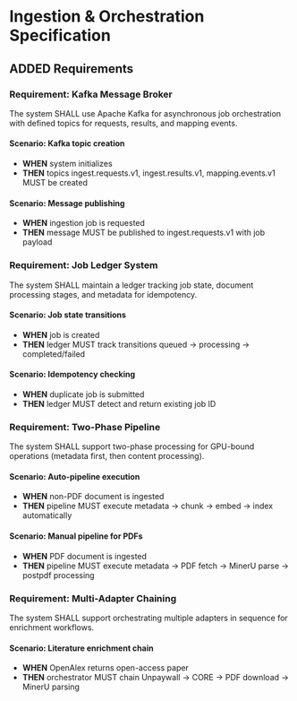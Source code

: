 # Ingestion & Orchestration Specification

## ADDED Requirements

### Requirement: Kafka Message Broker

The system SHALL use Apache Kafka for asynchronous job orchestration with defined topics for requests, results, and mapping events.

#### Scenario: Kafka topic creation

- **WHEN** system initializes
- **THEN** topics ingest.requests.v1, ingest.results.v1, mapping.events.v1 MUST be created

#### Scenario: Message publishing

- **WHEN** ingestion job is requested
- **THEN** message MUST be published to ingest.requests.v1 with job payload

### Requirement: Job Ledger System

The system SHALL maintain a ledger tracking job state, document processing stages, and metadata for idempotency.

#### Scenario: Job state transitions

- **WHEN** job is created
- **THEN** ledger MUST track transitions queued → processing → completed/failed

#### Scenario: Idempotency checking

- **WHEN** duplicate job is submitted
- **THEN** ledger MUST detect and return existing job ID

### Requirement: Two-Phase Pipeline

The system SHALL support two-phase processing for GPU-bound operations (metadata first, then content processing).

#### Scenario: Auto-pipeline execution

- **WHEN** non-PDF document is ingested
- **THEN** pipeline MUST execute metadata → chunk → embed → index automatically

#### Scenario: Manual pipeline for PDFs

- **WHEN** PDF document is ingested
- **THEN** pipeline MUST execute metadata → PDF fetch → MinerU parse → postpdf processing

### Requirement: Multi-Adapter Chaining

The system SHALL support orchestrating multiple adapters in sequence for enrichment workflows.

#### Scenario: Literature enrichment chain

- **WHEN** OpenAlex returns open-access paper
- **THEN** orchestrator MUST chain Unpaywall → CORE → PDF download → MinerU parsing
